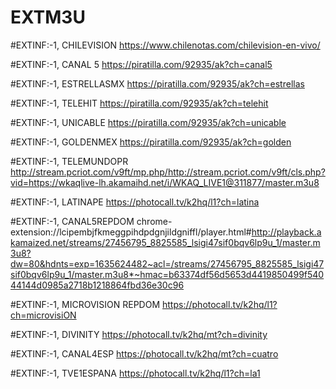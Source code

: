 # EXTM3U
#EXTINF:-1,  CHILEVISION
https://www.chilenotas.com/chilevision-en-vivo/

#EXTINF:-1, CANAL 5
https://piratilla.com/92935/ak?ch=canal5

#EXTINF:-1, ESTRELLASMX
https://piratilla.com/92935/ak?ch=estrellas

#EXTINF:-1, TELEHIT
https://piratilla.com/92935/ak?ch=telehit

#EXTINF:-1, UNICABLE
https://piratilla.com/92935/ak?ch=unicable

#EXTINF:-1, GOLDENMEX
https://piratilla.com/92935/ak?ch=golden

#EXTINF:-1, TELEMUNDOPR
http://stream.pcriot.com/v9ft/mp.php/http://stream.pcriot.com/v9ft/cls.php?vid=https://wkaqlive-lh.akamaihd.net/i/WKAQ_LIVE1@311877/master.m3u8

#EXTINF:-1, LATINAPE
https://photocall.tv/k2hq/l1?ch=latina

#EXTINF:-1, CANAL5REPDOM
chrome-extension://lcipembjfkmeggpihdpdgnjildgniffl/player.html#http://playback.akamaized.net/streams/27456795_8825585_lsigi47sif0bqv6lp9u_1/master.m3u8?dw=80&hdnts=exp=1635624482~acl=/streams/27456795_8825585_lsigi47sif0bqv6lp9u_1/master.m3u8*~hmac=b63374df56d5653d4419850499f54044144d0985a2718b1218864fbd36e30c96

#EXTINF:-1, MICROVISION REPDOM
https://photocall.tv/k2hq/l1?ch=microvisiON

#EXTINF:-1,  DIVINITY
https://photocall.tv/k2hq/mt?ch=divinity

#EXTINF:-1,  CANAL4ESP
https://photocall.tv/k2hq/mt?ch=cuatro

#EXTINF:-1, TVE1ESPANA
https://photocall.tv/k2hq/l1?ch=la1

